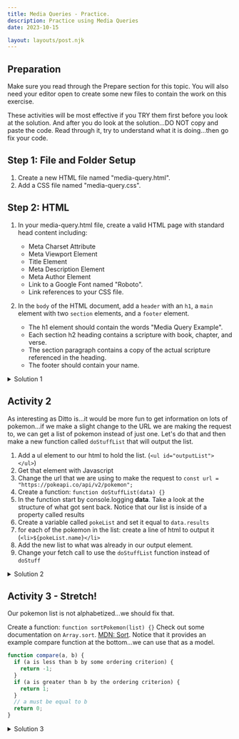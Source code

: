 ```yaml
---
title: Media Queries - Practice.
description: Practice using Media Queries
date: 2023-10-15

layout: layouts/post.njk
---
```


## Preparation

Make sure you read through the Prepare section for this topic. You will also need your editor open to create some new files to contain the work on this exercise.

These activities will be most effective if you TRY them first before you look at the solution. And after you do look at the solution...DO NOT copy and paste the code. Read through it, try to understand what it is doing...then go fix your code.

## **Step 1**: File and Folder Setup

1. Create a new HTML file named "media-query.html".
2. Add a CSS file named "media-query.css".

## **Step 2:** HTML

1. In your media-query.html file, create a valid HTML page with standard head content including:

    - Meta Charset Attribute
    - Meta Viewport Element
    - Title Element
    - Meta Description Element
    - Meta Author Element
    - Link to a Google Font named "Roboto".
    - Link references to your CSS file.

2. In the `body` of the HTML document, add a `header` with an `h1`, a `main` element with two `section` elements, and a `footer` element.
    - The h1 element should contain the words "Media Query Example".
    - Each section h2 heading contains a scripture with book, chapter, and verse.
    - The section paragraph contains a copy of the actual scripture referenced in the heading.
    - The footer should contain your name.

<details>
<summary>Solution 1</summary>

```javascript
function doStuff(data) {
  const outputElement = document.querySelector("#output");
  results = data;
  const html = `<h2>${results.name}</h2>
                <img src="${results.sprites.front_default}" alt="Image of ${results.name}">`;
  outputElement.innerHTML = html;
  console.log("first: ", results);
}
```

</details>

## Activity 2

As interesting as Ditto is...it would be more fun to get information on lots of pokemon...if we make a slight change to the URL we are making the request to, we can get a list of pokemon instead of just one. Let's do that and then make a new function called `doStuffList` that will output the list.

1. Add a ul element to our html to hold the list. (`<ul id="outputList"></ul>`)
2. Get that element with Javascript
3. Change the url that we are using to make the request to `const url = "https://pokeapi.co/api/v2/pokemon";`
4. Create a function: `function doStuffList(data) {}`
5. In the function start by console.logging **data**. Take a look at the structure of what got sent back. Notice that our list is inside of a property called results
6. Create a variable called `pokeList` and set it equal to `data.results`
7. for each of the pokemon in the list: create a line of html to output it (`<li>${pokeList.name}</li>`
8. Add the new list to what was already in our output element.
9. Change your fetch call to use the `doStuffList` function instead of `doStuff`

<details>
<summary>Solution 2</summary>

```javascript
function doStuffList(data) {
  console.log(data);
  const pokeListElement = document.querySelector("#pokeList");
  const pokeList = data.results;
  pokeList.forEach((currentItem) => {
    const html = `<li>${currentItem.name}</li>`;
    // note the += here...
    pokeListElement.innerHTML += html;
  });
}
```

</details>

## Activity 3 - Stretch!

Our pokemon list is not alphabetized...we should fix that.

Create a function: `function sortPokemon(list) {}`
Check out some documentation on `Array.sort`. [MDN: Sort](https://developer.mozilla.org/en-US/docs/Web/JavaScript/Reference/Global_Objects/Array/sort). Notice that it provides an example compare function at the bottom...we can use that as a model.

```javascript
function compare(a, b) {
  if (a is less than b by some ordering criterion) {
    return -1;
  }
  if (a is greater than b by the ordering criterion) {
    return 1;
  }
  // a must be equal to b
  return 0;
}
```

<details>
<summary>Solution 3</summary>

```javascript
function compare(a, b) {
  if (a.name > b.name) {
    // sort b before a
    return 1;
  } else if (a.name < b.name) {
    // a and b different but unchanged (already in the correct order)
    return -1;
  } else return 0; // a and b are equal
}

function sortPokemon(list) {
  let sortedList = list.sort(compare);
  return sortedList;
}
function doStuffList(data) {
  console.log(data);
  const pokeListElement = document.querySelector("#outputList");
  const pokeList = data.results;
  // sort our list before output it
  pokeList = sortPokemon(pokeList);
  pokeList.forEach((currentItem) => {
    const html = `<li>${currentItem.name}</li>`;
    //note the += here
    pokeListElement.innerHTML += html;
  });
}
fetch(url).then(convertToJson).then(doStuffList);
```

</details>
